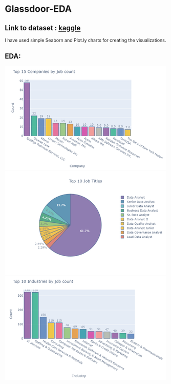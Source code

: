 # Glassdoor-EDA

## Link to dataset : [kaggle](https://www.kaggle.com/andrewmvd/data-analyst-jobs)
I have used simple Seaborn and Plot.ly charts for creating the visualizations.

## EDA:
![](https://github.com/2000siddharth/Glassdoor-EDA/blob/master/newplot%20(2).png)
![](https://github.com/2000siddharth/Glassdoor-EDA/blob/master/newplot%20(3).png)
![](https://github.com/2000siddharth/Glassdoor-EDA/blob/master/newplot%20(4).png)
